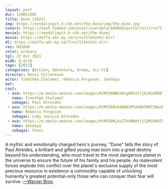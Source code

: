```yaml
---
layout: post
dur: 120M2100S
title: Dune (2021)
img: https://sendaljepit.b-cdn.net/the-dune/img/the-dune.jpg
cover1: https://dash.fembed.com/asset/userdata/404660/poster/n/z7/nz71lkh2nkz-klrr.png?v=1655063353
movie1: https://sendaljepit.b-cdn.net/the-dune/
movie: https://daffa-adr.my.id/v/nz71lkh2nkz-klrr
dl: https://daffa-adr.my.id/f/nz71lkh2nkz-klrr
res: HD1080
color: primary
tgl: 22 Oct 2021
midb: 8,0/10
tags: [2021]
categories: [Action, Adventure, Drama, Sci-Fi]
director: Denis Villeneuve
actor: Timothée Chalamet, Rebecca Ferguson, Zendaya
ket: 
cast:
 - ava: https://m.media-amazon.com/images/M/MV5BOWU1Nzg0M2ItYjEzMi00ODliLThkODAtNGEyYzRkZTBmMmEzXkEyXkFqcGdeQXVyNDk2Mzk2NDg@._V1_QL75_UX140_CR0,0,140,140_.jpg
   nama: Timothée Chalamet
   sebagai: Paul Atreides
 - ava: https://m.media-amazon.com/images/M/MV5BNzA4NDA1MTA5NV5BMl5BanBnXkFtZTcwNjMyNTQ3OA@@._V1_QL75_UX140_CR0,5,140,140_.jpg
   nama: Rebecca Ferguson
   sebagai: Lady Jessica Atreides
 - ava: https://m.media-amazon.com/images/M/MV5BMjAxZTk4NDAtYjI3Mi00OTk3LTg0NDEtNWFlNzE5NDM5MWM1XkEyXkFqcGdeQXVyOTI3MjYwOQ@@._V1_QL75_UX140_CR0,1,140,140_.jpg
   nama: Zendaya
   sebagai: Chani
---
```


A mythic and emotionally charged hero's journey, "Dune" tells the story of Paul Atreides, a brilliant and gifted young man born into a great destiny beyond his understanding, who must travel to the most dangerous planet in the universe to ensure the future of his family and his people. As malevolent forces explode into conflict over the planet's exclusive supply of the most precious resource in existence-a commodity capable of unlocking humanity's greatest potential-only those who can conquer their fear will survive. [—Warner Bros](https://www.imdb.com/search/title/?plot_author=Warner%20Bros.&view=simple&sort=alpha&ref_=tt_stry_pl).
